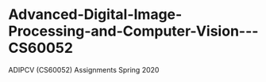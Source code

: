 # Advanced-Digital-Image-Processing-and-Computer-Vision---CS60052
ADIPCV (CS60052) Assignments Spring 2020
